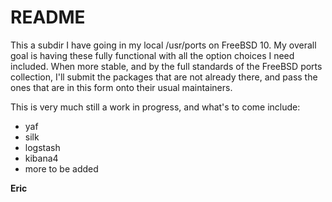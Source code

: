 # README

This a subdir I have going in my local /usr/ports on FreeBSD 10. My
overall goal is having these fully functional with all the option
choices I need included. When more stable, and by the full standards
of the FreeBSD ports collection, I'll submit the packages that are
not already there, and pass the ones that are in this form onto their
usual maintainers. 

This is very much still a work in progress, and what's to come include:

- yaf
- silk
- logstash
- kibana4
- more to be added

**Eric**

